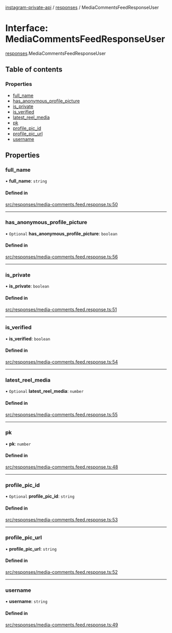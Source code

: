 [instagram-private-api](../../README.md) / [responses](../../modules/responses.md) / MediaCommentsFeedResponseUser

# Interface: MediaCommentsFeedResponseUser

[responses](../../modules/responses.md).MediaCommentsFeedResponseUser

## Table of contents

### Properties

- [full\_name](MediaCommentsFeedResponseUser.md#full_name)
- [has\_anonymous\_profile\_picture](MediaCommentsFeedResponseUser.md#has_anonymous_profile_picture)
- [is\_private](MediaCommentsFeedResponseUser.md#is_private)
- [is\_verified](MediaCommentsFeedResponseUser.md#is_verified)
- [latest\_reel\_media](MediaCommentsFeedResponseUser.md#latest_reel_media)
- [pk](MediaCommentsFeedResponseUser.md#pk)
- [profile\_pic\_id](MediaCommentsFeedResponseUser.md#profile_pic_id)
- [profile\_pic\_url](MediaCommentsFeedResponseUser.md#profile_pic_url)
- [username](MediaCommentsFeedResponseUser.md#username)

## Properties

### full\_name

• **full\_name**: `string`

#### Defined in

[src/responses/media-comments.feed.response.ts:50](https://github.com/Nerixyz/instagram-private-api/blob/4971f34/src/responses/media-comments.feed.response.ts#L50)

___

### has\_anonymous\_profile\_picture

• `Optional` **has\_anonymous\_profile\_picture**: `boolean`

#### Defined in

[src/responses/media-comments.feed.response.ts:56](https://github.com/Nerixyz/instagram-private-api/blob/4971f34/src/responses/media-comments.feed.response.ts#L56)

___

### is\_private

• **is\_private**: `boolean`

#### Defined in

[src/responses/media-comments.feed.response.ts:51](https://github.com/Nerixyz/instagram-private-api/blob/4971f34/src/responses/media-comments.feed.response.ts#L51)

___

### is\_verified

• **is\_verified**: `boolean`

#### Defined in

[src/responses/media-comments.feed.response.ts:54](https://github.com/Nerixyz/instagram-private-api/blob/4971f34/src/responses/media-comments.feed.response.ts#L54)

___

### latest\_reel\_media

• `Optional` **latest\_reel\_media**: `number`

#### Defined in

[src/responses/media-comments.feed.response.ts:55](https://github.com/Nerixyz/instagram-private-api/blob/4971f34/src/responses/media-comments.feed.response.ts#L55)

___

### pk

• **pk**: `number`

#### Defined in

[src/responses/media-comments.feed.response.ts:48](https://github.com/Nerixyz/instagram-private-api/blob/4971f34/src/responses/media-comments.feed.response.ts#L48)

___

### profile\_pic\_id

• `Optional` **profile\_pic\_id**: `string`

#### Defined in

[src/responses/media-comments.feed.response.ts:53](https://github.com/Nerixyz/instagram-private-api/blob/4971f34/src/responses/media-comments.feed.response.ts#L53)

___

### profile\_pic\_url

• **profile\_pic\_url**: `string`

#### Defined in

[src/responses/media-comments.feed.response.ts:52](https://github.com/Nerixyz/instagram-private-api/blob/4971f34/src/responses/media-comments.feed.response.ts#L52)

___

### username

• **username**: `string`

#### Defined in

[src/responses/media-comments.feed.response.ts:49](https://github.com/Nerixyz/instagram-private-api/blob/4971f34/src/responses/media-comments.feed.response.ts#L49)
